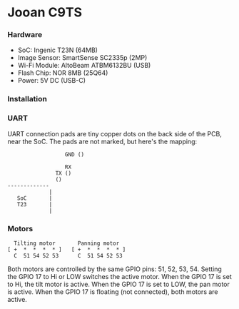 Jooan C9TS
==========

### Hardware

- SoC: Ingenic T23N (64MB)
- Image Sensor: SmartSense SC2335p (2MP)
- Wi-Fi Module: AltoBeam ATBM6132BU (USB)
- Flash Chip: NOR 8MB (25Q64)
- Power: 5V DC (USB-C)

### Installation


### UART

UART connection pads are tiny copper dots on the back side of the PCB, near the
SoC. The pads are not marked, but here's the mapping:

```
                  GND ()

                  RX
               TX ()
               ()
-------------
             |
   SoC       |
   T23       |
             |
```

### Motors

```
  Tilting motor       Panning motor
[ +  *  *  *  * ]   [ +  *  *  *  * ]
  C  51 54 52 53      C  51 54 52 53
```

Both motors are controlled by the same GPIO pins: 51, 52, 53, 54.
Setting the GPIO 17 to Hi or LOW switches the active motor.
When the GPIO 17 is set to Hi, the tilt motor is active.
When the GPIO 17 is set to LOW, the pan motor is active.
When the GPIO 17 is floating (not connected), both motors are active.
